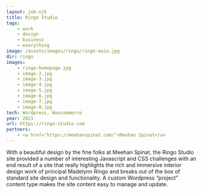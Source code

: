```yaml
---
layout: job.njk
title: Ringo Studio
tags:
    - work
    - design
    - business
    - everything
image: /assets/images/ringo/ringo-main.jpg
dir: ringo
images:
    - ringo-homepage.jpg
    - image-2.jpg
    - image-3.jpg
    - image-4.jpg
    - image-5.jpg
    - image-6.jpg
    - image-7.jpg
    - image-8.jpg
tech: Wordpress, Woocommerce
year: 2021
url: https://ringo-studio.com
partners:
    - <a href="https://meehanspinat.com/">Meehan Spinat</a>
---
```


With a beautiful design by the fine folks at Meehan Spinat, the Ringo Studio site provided a number of interesting Javascript and CSS challenges with an end result of a site that really highlights the rich and immersive interior design work of principal Madelynn Ringo and breaks out of the box of standard site design and functionality. A custom Wordpress “project” content type makes the site content easy to manage and update. 